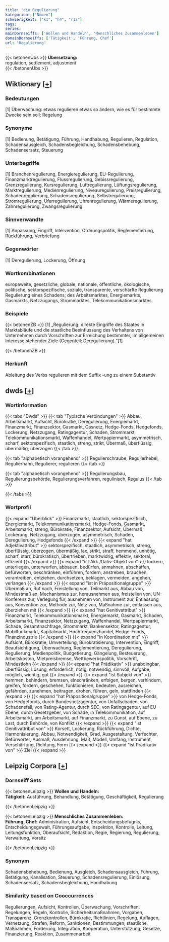 ```yaml
---
title: "die Regulierung"
kategorien: ["Nomen"]
schwierigkeit: ["k1", "h4", "r12"]
tags:
series:
mainDornseiffs: ['Wollen und Handeln', 'Menschliches Zusammenleben']
domainDornseiffs: ['Tätigkeit', 'Führung, Chef']
url: "Regulierung"
---
```


{{< betonenÜbs >}}
**Übersetzung:**  
regulation, settlement, adjustment  
{{< /betonenÜbs >}}

## Wiktionary [[+](https://de.wiktionary.org/wiki/Regulierung)]

### Bedeutungen
[1] Überwachung: etwas regulieren etwas so ändern, wie es für bestimmte Zwecke sein soll; Regelung  

### Synonyme
[1] Bedienung, Betätigung, Führung, Handhabung, Regulieren, Regulation, Schadensausgleich, Schadensbegleichung, Schadensbehebung, Schadensersatz, Steuerung  

### Unterbegriffe
[1] Branchenregulierung, Energieregulierung, EU-Regulierung, Finanzmarktregulierung, Flussregulierung, Gebissregulierung, Grenzregulierung, Kursregulierung, Luftregulierung, Lüftungsregulierung, Marktregulierung, Medienregulierung, Niveauregulierung, Preisregulierung, Schadenregulierung, Schadensregulierung, Selbstregulierung, Stromregulierung, Uferregulierung, Uhrenregulierung, Wärmeregulierung, Zahnregulierung, Zwangsregulierung  

### Sinnverwandte
[1] Anpassung, Eingriff, Intervention, Ordnungspolitik, Reglementierung, Rückführung, Verbriefung  

### Gegenwörter
[1] Deregulierung, Lockerung, Öffnung  

### Wortkombinationen
europaweite, gesetzliche, globale, nationale, öffentliche, ökologische, politische, sektorspezifische, soziale, transparente,  verschärfte Regulierung  
Regulierung eines Schadens; des Arbeitsmarktes, Energiemarkts, Gasmarkts, Netzzugangs, Strommarktes, Telekommunikationsmarktes  

### Beispiele
{{< betonenZB >}}
[1] „Regulierung: direkte Eingriffe des Staates in Marktabläufe und die staatliche Beeinflussung des Verhaltens von Unternehmen durch Vorschriften zur Erreichung bestimmter, im allgemeinen Interesse stehender Ziele (Gegenteil: Deregulierung).“[1]  

{{< /betonenZB >}}
### Herkunft
Ableitung des Verbs regulieren mit dem Suffix -ung zu einem Substantiv  



## dwds [[+](https://www.dwds.de/wb/Regulierung)]

### Wortinformation
{{< tabs "Dwds" >}}
{{< tab "Typische Verbindungen" >}}
Abbau, Arbeitsmarkt, Aufsicht, Bürokratie, Deregulierung, Energiemarkt, Finanzmarkt, Finanzsektor, Gasmarkt, Gasnetz, Hedge-Fonds, Hedgefonds, Lockerung, Netzzugang, Ratingagentur, Schaden, Strommarkt, Telekommunikationsmarkt, Waffenhandel, Wertpapiermarkt, asymmetrisch, scharf, sektorspezifisch, staatlich, streng, strikt, Übermaß, überflüssig, übermäßig, überzogen
{{< /tab >}}

{{< tab "alphabetisch vorangehend" >}}
Regulierschraube, Regulierhebel, Regulierhahn, Regulierer, regulieren
{{< /tab >}}

{{< tab "alphabetisch vorangehend" >}}
Regulierungsbau, Regulierungsbehörde, Regulierungsverfahren, regulinisch, Regulus
{{< /tab >}}

{{< /tabs >}}

### Wortprofil
{{< expand "Überblick" >}} Finanzmarkt, staatlich, sektorspezifisch, Energiemarkt, Telekommunikationsmarkt, Hedge-Fonds, Gasmarkt, Arbeitsmarkt, streng, Bürokratie, Finanzsektor, Aufsicht, Übermaß, Lockerung, Netzzugang, überzogen, asymmetrisch, Schaden, Deregulierung, Hedgefonds {{< /expand >}}
{{< expand "hat Adjektivattribut" >}} sektorspezifisch, staatlich, asymmetrisch, streng, überflüssig, überzogen, übermäßig, lax, strikt, straff, hemmend, unnötig, scharf, starr, bürokratisch, übertrieben, marktwidrig, effektiv, sektoral, effizient {{< /expand >}}
{{< expand "ist Akk./Dativ-Objekt von" >}} lockern, unterliegen, unterwerfen, abbauen, bedürfen, anmahnen, abschaffen, befürworten, beschränken, einführen, fordern, anstreben, brauchen, vorantreiben, entziehen, durchsetzen, beklagen, vermeiden, angehen, verlangen {{< /expand >}}
{{< expand "ist in Präpositionalgruppe" >}} Übermaß an, Ruf nach, Freistellung von, Teilmarkt aus, Abbau von, Mindestmaß an, Mechanismus zur, herausnehmen aus, freistellen von, UN-Konferenz zur, Verlegung für, ausnehmen von, Instrument zur, Entlassung aus, Konvention zur, Methode zur, Netz von, Maßnahme zur, entlassen aus, überziehen mit {{< /expand >}}
{{< expand "hat Genitivattribut" >}} Finanzmarkt, Telekommunikationsmarkt, Energiemarkt, Gasmarkt, Schaden, Arbeitsmarkt, Finanzsektor, Netzzugang, Waffenhandel, Wertpapiermarkt, Schade, Gesamtnachfrage, Strommarkt, Bankensektor, Ratingagentur, Mobilfunkmarkt, Kapitalmarkt, Hochfrequenzhandel, Hedge-Fonds, Finanzindustrie {{< /expand >}}
{{< expand "in Koordination mit" >}} Aufsicht, Bürokratie, Umverteilung, Bürokratisierung, Intervention, Eingriff, Beaufsichtigung, Überwachung, Reglementierung, Deregulierung, Regulierung, Medienpolitik, Budgetierung, Gängelung, Besteuerung, Arbeitskosten, Mietpreisbremse, Wettbewerbspolitik, Vorschrift, Mindestlohn {{< /expand >}}
{{< expand "hat Prädikativ" >}} unabdingbar, überflüssig, Lösung, erforderlich, nötig, notwendig, sinnvoll, Aufgabe, möglich, wichtig, gut {{< /expand >}}
{{< expand "ist Subjekt von" >}} hemmen, behindern, bremsen, einschränken, erfolgen, bergen, verhindern, greifen, fördern, geschehen, funktionieren, bedeuten, ausreichen, gefährden, zunehmen, beitragen, drohen, führen, geln, stattfinden {{< /expand >}}
{{< expand "hat Präpositionalgruppe" >}} von Hedge-Fonds, von Hedgefonds, durch Bundesnetzagentur, von Unfallschaden, von Schadensfall, von Rating-Agentur, durch SEC, von Ratingagentur, auf EU-Ebene, durch Gesetzgeber, von Schade, in Telekommunikation, auf Arbeitsmarkt, am Arbeitsmarkt, auf Finanzmarkt, zu Gunst, auf Ebene, zu Last, durch Behörde, von Konflikt {{< /expand >}}
{{< expand "ist Genitivattribut von" >}} Korsett, Lockerung, Rückführung, Dichte, Harmonisierung, Abbau, Notwendigkeit, Grad, Ausgestaltung, Verfechter, Befürworter, Ausmaß, Ausdehnung, Maß, Modell, Umfang, Instrument, Verschärfung, Richtung, Form {{< /expand >}}
{{< expand "ist Prädikativ von" >}} Ziel {{< /expand >}}

## Leipzig Corpora [[+](https://corpora.uni-leipzig.de/en/res?word=Regulierung&corpusId=deu_newscrawl-public_2018)]

### Dornseiff Sets
{{< betonenLeipzig >}}
**Wollen und Handeln:**  
**Tätigkeit:** Ausführung, Behandlung, Betätigung, Geschäftigkeit, Regulierung  

{{< /betonenLeipzig >}}


{{< betonenLeipzig >}}
**Menschliches Zusammenleben:**  
**Führung, Chef:** Administration, Aufsicht, Entscheidungsbefugnis, Entscheidungsgewalt, Führungsaufgabe, Inspektion, Kontrolle, Leitung, Leitungsfunktion, Oberaufsicht, Redaktion, Regie, Regierung, Regulierung, Verwaltung, Vorsitz  

{{< /betonenLeipzig >}}

### Synonym
Schadensbehebung, Bedienung, Ausgleich, Schadensausgleich, Führung, Betätigung, Kanalisation, Steuerung, Schadensregulierung, Einlösung, Schadensersatz, Schadensbegleichung, Handhabung


### Similarity based on Cooccurrences
Regulierungen, Aufsicht, Kontrollen, Überwachung, Vorschriften, Regelungen, Regeln, Kontrolle, Sicherheitsmaßnahmen, Vorgaben, Transparenz, Grenzkontrollen, Bürokratie, Richtlinien, Regelung, Auflagen, Vernetzung, Strafen, Reform, Sanktionen, Bestimmungen, staatliche, Maßnahmen, Förderung, Integration, Kooperation, Unterstützung, Gesetze, Finanzierung, Reaktion, Zusammenarbeit

